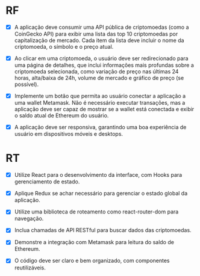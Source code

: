 # RF

- [x] A aplicação deve consumir uma API pública de criptomoedas (como a CoinGecko API) para exibir uma lista das top 10 criptomoedas por capitalização de mercado. Cada item da lista deve incluir o nome da criptomoeda, o símbolo e o preço atual.

- [x] Ao clicar em uma criptomoeda, o usuário deve ser redirecionado para uma página de detalhes, que inclui informações mais profundas sobre a criptomoeda selecionada, como variação de preço nas últimas 24 horas, alta/baixa de 24h, volume de mercado e gráfico de preço (se possível).

- [x] Implemente um botão que permita ao usuário conectar a aplicação a uma wallet Metamask. Não é necessário executar transações, mas a aplicação deve ser capaz de mostrar se a wallet está conectada e exibir o saldo atual de Ethereum do usuário.

- [x] A aplicação deve ser responsiva, garantindo uma boa experiência de usuário em dispositivos móveis e desktops.

# RT

- [x] Utilize React para o desenvolvimento da interface, com Hooks para gerenciamento de estado.
- [x] Aplique Redux se achar necessário para gerenciar o estado global da aplicação.
- [x] Utilize uma biblioteca de roteamento como react-router-dom para navegação.

- [x] Inclua chamadas de API RESTful para buscar dados das criptomoedas.
- [x] Demonstre a integração com Metamask para leitura do saldo de Ethereum.
- [x] O código deve ser claro e bem organizado, com componentes reutilizáveis.
